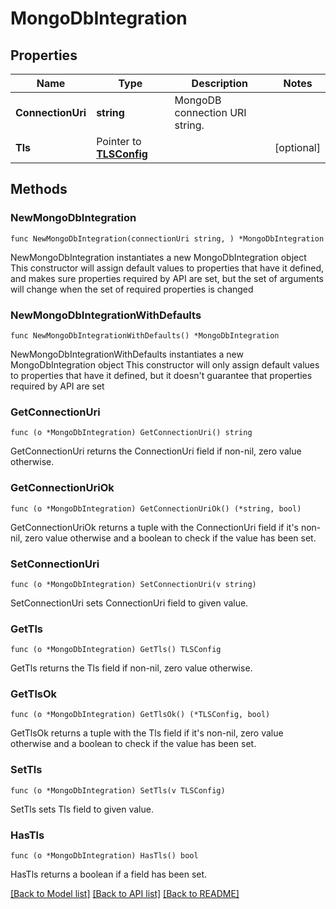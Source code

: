 # MongoDbIntegration

## Properties

Name | Type | Description | Notes
------------ | ------------- | ------------- | -------------
**ConnectionUri** | **string** | MongoDB connection URI string. | 
**Tls** | Pointer to [**TLSConfig**](TLSConfig.md) |  | [optional] 

## Methods

### NewMongoDbIntegration

`func NewMongoDbIntegration(connectionUri string, ) *MongoDbIntegration`

NewMongoDbIntegration instantiates a new MongoDbIntegration object
This constructor will assign default values to properties that have it defined,
and makes sure properties required by API are set, but the set of arguments
will change when the set of required properties is changed

### NewMongoDbIntegrationWithDefaults

`func NewMongoDbIntegrationWithDefaults() *MongoDbIntegration`

NewMongoDbIntegrationWithDefaults instantiates a new MongoDbIntegration object
This constructor will only assign default values to properties that have it defined,
but it doesn't guarantee that properties required by API are set

### GetConnectionUri

`func (o *MongoDbIntegration) GetConnectionUri() string`

GetConnectionUri returns the ConnectionUri field if non-nil, zero value otherwise.

### GetConnectionUriOk

`func (o *MongoDbIntegration) GetConnectionUriOk() (*string, bool)`

GetConnectionUriOk returns a tuple with the ConnectionUri field if it's non-nil, zero value otherwise
and a boolean to check if the value has been set.

### SetConnectionUri

`func (o *MongoDbIntegration) SetConnectionUri(v string)`

SetConnectionUri sets ConnectionUri field to given value.


### GetTls

`func (o *MongoDbIntegration) GetTls() TLSConfig`

GetTls returns the Tls field if non-nil, zero value otherwise.

### GetTlsOk

`func (o *MongoDbIntegration) GetTlsOk() (*TLSConfig, bool)`

GetTlsOk returns a tuple with the Tls field if it's non-nil, zero value otherwise
and a boolean to check if the value has been set.

### SetTls

`func (o *MongoDbIntegration) SetTls(v TLSConfig)`

SetTls sets Tls field to given value.

### HasTls

`func (o *MongoDbIntegration) HasTls() bool`

HasTls returns a boolean if a field has been set.


[[Back to Model list]](../README.md#documentation-for-models) [[Back to API list]](../README.md#documentation-for-api-endpoints) [[Back to README]](../README.md)


